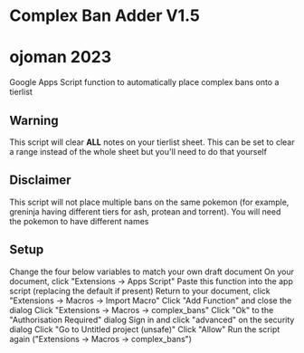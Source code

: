 # Complex Ban Adder V1.5
# ojoman 2023

Google Apps Script function to automatically place complex bans onto a tierlist
## Warning
This script will clear **ALL** notes on your tierlist sheet.
This can be set to clear a range instead of the whole sheet but you'll need to do that yourself

## Disclaimer
This script will not place multiple bans on the same pokemon (for example, greninja having different tiers for ash, protean and torrent). You will need the pokemon to have different names

## Setup
Change the four below variables to match your own draft document
On your document, click "Extensions -> Apps Script"
Paste this function into the app script (replacing the default if present)
Return to your document, click "Extensions -> Macros -> Import Macro"
Click "Add Function" and close the dialog
Click "Extensions -> Macros -> complex_bans"
Click "Ok" to the "Authorisation Required" dialog
Sign in and click "advanced" on the security dialog
Click "Go to Untitled project (unsafe)" 
Click "Allow"
Run the script again ("Extensions -> Macros -> complex_bans")
